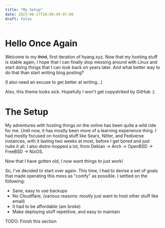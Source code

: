 ```yaml
---
title: "My Setup"
date: 2023-08-27T18:09:49-07:00
draft: false
---
```


# Hello Once Again
Welcome to my ~~third~~, first iteration of hyang.xyz. Now that my hosting stuff is stable again, I hope that I can finally stop messing around with Linux and start doing things that I can look back on years later. And what better way to do that than start writing blog posting? 

(I also need an excuse to get better at writing...)

Also, this theme looks sick. Hopefully I won't get copystriked by GitHub :).

# The Setup
My adventures with hosting things on the online has been quite a wild ride for me. Until now, it has mostly been more of a learning experience thing. I had mostly focused on hosting stuff like Searx, Nitter, and Fediverse instances, with it lasting two weeks at most, before I get bored and just nuke it all. I also distro-hopped a lot, from Debian → Arch → OpenBSD → FreeBSD → NixOS. 

Now that I have gotten old, I now want things to just work! 

So, I've decided to start over again. This time, I had to devise a set of goals that made operating this mess as "comfy" as possible. I settled on the following:
- Sane, easy to use backups
- No Cloudflare, (various reasons: mostly just want to host other stuff like email)
- It had to be affordable (am broke)
- Make deploying stuff repetitive, and easy to maintain

TODO: Finish this section
